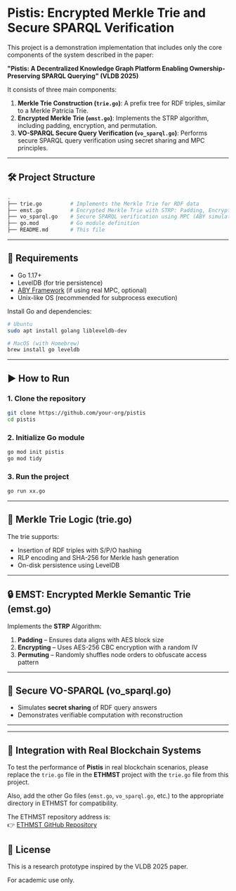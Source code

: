 
# Pistis: Encrypted Merkle Trie and Secure SPARQL Verification

This project is a demonstration implementation that includes only the core components of the system described in the paper:

**"Pistis: A Decentralized Knowledge Graph Platform Enabling Ownership-Preserving SPARQL Querying" (VLDB 2025)**

It consists of three main components:

1. **Merkle Trie Construction (`trie.go`)**: A prefix tree for RDF triples, similar to a Merkle Patricia Trie.
2. **Encrypted Merkle Trie (`emst.go`)**: Implements the STRP algorithm, including padding, encryption, and permutation.
3. **VO-SPARQL Secure Query Verification (`vo_sparql.go`)**: Performs secure SPARQL query verification using secret sharing and MPC principles.

---

## 🛠 Project Structure

```bash
.
├── trie.go         # Implements the Merkle Trie for RDF data
├── emst.go         # Encrypted Merkle Trie with STRP: Padding, Encrypting, Permuting
├── vo_sparql.go    # Secure SPARQL verification using MPC (ABY simulated)
├── go.mod          # Go module definition
├── README.md       # This file
```

---

## 🧱 Requirements

- Go 1.17+
- LevelDB (for trie persistence)
- [ABY Framework](https://encrypto.de/code/ABY) (if using real MPC, optional)
- Unix-like OS (recommended for subprocess execution)

Install Go and dependencies:

```bash
# Ubuntu
sudo apt install golang libleveldb-dev

# MacOS (with Homebrew)
brew install go leveldb
```

---

## ▶️ How to Run

### 1. Clone the repository

```bash
git clone https://github.com/your-org/pistis
cd pistis
```

### 2. Initialize Go module

```bash
go mod init pistis
go mod tidy
```

### 3. Run the project

```bash
go run xx.go
```

---

## 🔐 Merkle Trie Logic (trie.go)

The trie supports:
- Insertion of RDF triples with S/P/O hashing
- RLP encoding and SHA-256 for Merkle hash generation
- On-disk persistence using LevelDB

---

## 🔒 EMST: Encrypted Merkle Semantic Trie (emst.go)

Implements the **STRP** Algorithm:

1. **Padding** – Ensures data aligns with AES block size
2. **Encrypting** – Uses AES-256 CBC encryption with a random IV
3. **Permuting** – Randomly shuffles node orders to obfuscate access pattern

---

## 🔎 Secure VO-SPARQL (vo_sparql.go)

- Simulates **secret sharing** of RDF query answers
- Demonstrates verifiable computation with reconstruction

---

---

## 🔬 Integration with Real Blockchain Systems

To test the performance of **Pistis** in real blockchain scenarios, please replace the `trie.go` file in the **ETHMST** project with the `trie.go` file from this project.

Also, add the other Go files (`emst.go`, `vo_sparql.go`, etc.) to the appropriate directory in ETHMST for compatibility.

The ETHMST repository address is:  
👉 [ETHMST GitHub Repository](https://github.com/garlicZhou/ETHMST)

## 📂 License

This is a research prototype inspired by the VLDB 2025 paper.

For academic use only.
